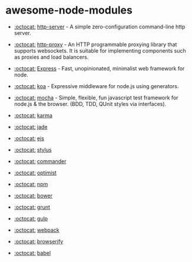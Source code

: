# awesome-node-modules

- [:octocat:](https://github.com/indexzero/http-server) [http-server](https://www.npmjs.com/package/http-server) - A simple zero-configuration command-line http server.
- [:octocat:](https://github.com/nodejitsu/node-http-proxy) [http-proxy](https://www.npmjs.com/package/http-proxy) - An HTTP programmable proxying library that supports websockets. It is suitable for implementing components such as proxies and load balancers.

- [:octocat:](https://github.com/strongloop/express) [Express](http://expressjs.com/) - Fast, unopinionated, minimalist web framework for node.
- [:octocat:](https://github.com/koajs/koa) [koa](http://koajs.com/) - Expressive middleware for node.js using generators.
- [:octocat:](https://github.com/mochajs/mocha) [mocha](http://mochajs.org/) - Simple, flexible, fun javascript test framework for node.js & the browser. (BDD, TDD, QUnit styles via interfaces).
- [:octocat:]() [karma]()
- [:octocat:]() [jade]()
- [:octocat:]() [ejs]()
- [:octocat:]() [stylus]()
- [:octocat:]() [commander]()
- [:octocat:]() [optimist]()

- [:octocat:]() [npm]()
- [:octocat:]() [bower]()
- [:octocat:]() [grunt]()
- [:octocat:]() [gulp]()
- [:octocat:]() [webpack]()
- [:octocat:]() [browserify]()
- [:octocat:]() [babel]()
